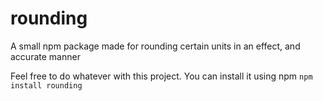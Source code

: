 # rounding
A small npm package made for rounding certain units in an effect, and accurate manner

Feel free to do whatever with this project. You can install it using npm `npm install rounding`
